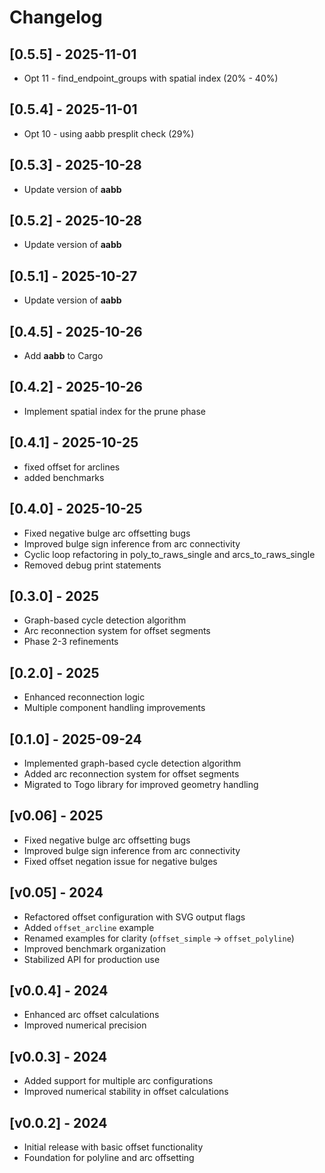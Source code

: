 # Changelog

## [0.5.5] - 2025-11-01
- Opt 11 - find_endpoint_groups with spatial index (20% - 40%)

## [0.5.4] - 2025-11-01
- Opt 10 - using aabb presplit check (29%)

## [0.5.3] - 2025-10-28
- Update version of **aabb**

## [0.5.2] - 2025-10-28
- Update version of **aabb**

## [0.5.1] - 2025-10-27
- Update version of **aabb**

## [0.4.5] - 2025-10-26
- Add **aabb** to Cargo

## [0.4.2] - 2025-10-26
- Implement spatial index for the prune phase

## [0.4.1] - 2025-10-25
- fixed offset for arclines
- added benchmarks

## [0.4.0] - 2025-10-25
- Fixed negative bulge arc offsetting bugs
- Improved bulge sign inference from arc connectivity
- Cyclic loop refactoring in poly_to_raws_single and arcs_to_raws_single
- Removed debug print statements

## [0.3.0] - 2025
- Graph-based cycle detection algorithm
- Arc reconnection system for offset segments
- Phase 2-3 refinements

## [0.2.0] - 2025
- Enhanced reconnection logic
- Multiple component handling improvements

## [0.1.0] - 2025-09-24
- Implemented graph-based cycle detection algorithm
- Added arc reconnection system for offset segments
- Migrated to Togo library for improved geometry handling

## [v0.06] - 2025
- Fixed negative bulge arc offsetting bugs
- Improved bulge sign inference from arc connectivity
- Fixed offset negation issue for negative bulges

## [v0.05] - 2024
- Refactored offset configuration with SVG output flags
- Added `offset_arcline` example
- Renamed examples for clarity (`offset_simple` → `offset_polyline`)
- Improved benchmark organization
- Stabilized API for production use

## [v0.0.4] - 2024
- Enhanced arc offset calculations
- Improved numerical precision

## [v0.0.3] - 2024
- Added support for multiple arc configurations
- Improved numerical stability in offset calculations

## [v0.0.2] - 2024
- Initial release with basic offset functionality
- Foundation for polyline and arc offsetting
